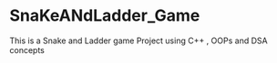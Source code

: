 # SnaKeANdLadder_Game

This is a Snake and Ladder game Project 
  using C++ , OOPs and DSA concepts
